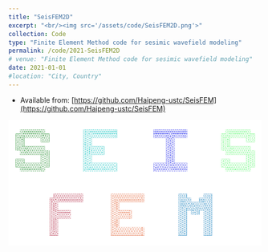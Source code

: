 ```yaml
---
title: "SeisFEM2D"
excerpt: "<br/><img src='/assets/code/SeisFEM2D.png'>"
collection: Code
type: "Finite Element Method code for sesimic wavefield modeling"
permalink: /code/2021-SeisFEM2D
# venue: "Finite Element Method code for sesimic wavefield modeling"
date: 2021-01-01
#location: "City, Country"
---
```


* Available from: [https://github.com/Haipeng-ustc/SeisFEM](https://github.com/Haipeng-ustc/SeisFEM)

![image](/assets/code/SeisFEM2D.png)
